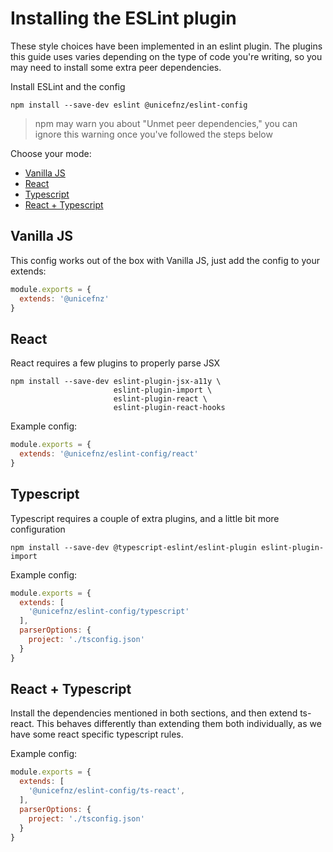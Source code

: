 # Installing the ESLint plugin
These style choices have been implemented in an eslint plugin.
The plugins this guide uses varies depending on the type of code you're writing,
so you may need to install some extra peer dependencies.

Install ESLint and the config
```
npm install --save-dev eslint @unicefnz/eslint-config
```

> npm may warn you about "Unmet peer dependencies," you can ignore this warning once
> you've followed the steps below

Choose your mode:
- [Vanilla JS](#vanilla-js)
- [React](#react)
- [Typescript](#typescript)
- [React + Typescript](#react--typescript)

## Vanilla JS
This config works out of the box with Vanilla JS, just add the config to your extends:
```js
module.exports = {
  extends: '@unicefnz'
}
```

## React
React requires a few plugins to properly parse JSX
```
npm install --save-dev eslint-plugin-jsx-a11y \
                       eslint-plugin-import \
                       eslint-plugin-react \
                       eslint-plugin-react-hooks
```

Example config:
```js
module.exports = {
  extends: '@unicefnz/eslint-config/react'
}
```

## Typescript
Typescript requires a couple of extra plugins, and a little bit more configuration
```
npm install --save-dev @typescript-eslint/eslint-plugin eslint-plugin-import
```

Example config:
```js
module.exports = {
  extends: [
    '@unicefnz/eslint-config/typescript'
  ],
  parserOptions: {
    project: './tsconfig.json'
  }
}
```

## React + Typescript
Install the dependencies mentioned in both sections, and then extend ts-react.
This behaves differently than extending them both individually, as we have some react
specific typescript rules.

Example config:
```js
module.exports = {
  extends: [
    '@unicefnz/eslint-config/ts-react',
  ],
  parserOptions: {
    project: './tsconfig.json'
  }
}
```
